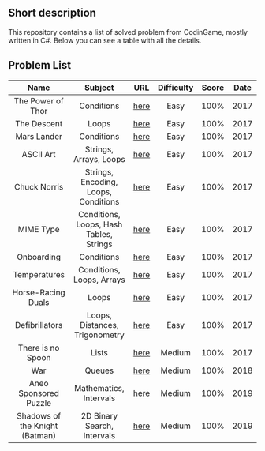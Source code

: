 ## Short description
This repository contains a list of solved problem from CodinGame, mostly written in C#.
Below you can see a table with all the details.

## Problem List
|              Name              |                 Subject                 |                                        URL                                        | Difficulty | Score | Date  |
| :----------------------------: | :-------------------------------------: | :-------------------------------------------------------------------------------: | :--------: | :---: | :---: |
|       The Power of Thor        |               Conditions                |      [here](https://www.codingame.com/training/easy/power-of-thor-episode-1)      |    Easy    | 100%  | 2017  |
|          The Descent           |                  Loops                  |            [here](https://www.codingame.com/training/easy/the-descent)            |    Easy    | 100%  | 2017  |
|          Mars Lander           |               Conditions                |       [here](https://www.codingame.com/training/easy/mars-lander-episode-1)       |    Easy    | 100%  | 2017  |
|           ASCII Art            |         Strings, Arrays, Loops          |             [here](https://www.codingame.com/training/easy/ascii-art)             |    Easy    | 100%  | 2017  |
|          Chuck Norris          |  Strings, Encoding, Loops, Conditions   |           [here](https://www.codingame.com/training/easy/chuck-norris)            |    Easy    | 100%  | 2017  |
|           MIME Type            | Conditions, Loops, Hash Tables, Strings |             [here](https://www.codingame.com/training/easy/mime-type)             |    Easy    | 100%  | 2017  |
|           Onboarding           |               Conditions                |            [here](https://www.codingame.com/training/easy/onboarding)             |    Easy    | 100%  | 2017  |
|          Temperatures          |        Conditions, Loops, Arrays        |           [here](https://www.codingame.com/training/easy/temperatures)            |    Easy    | 100%  | 2017  |
|       Horse-Racing Duals       |                  Loops                  |        [here](https://www.codingame.com/training/easy/horse-racing-duals)         |    Easy    | 100%  | 2017  |
|         Defibrillators         |     Loops, Distances, Trigonometry      |          [here](https://www.codingame.com/training/easy/defibrillators)           |    Easy    | 100%  | 2017  |
|       There is no Spoon        |                  Lists                  |   [here](https://www.codingame.com/training/medium/there-is-no-spoon-episode-1)   |   Medium   | 100%  | 2017  |
|              War               |                 Queues                  |         [here](https://www.codingame.com/training/medium/winamax-battle)          |   Medium   | 100%  | 2018  |
|     Aneo Sponsored Puzzle      |         Mathematics, Intervals          |              [here](https://www.codingame.com/training/medium/aneo)               |   Medium   | 100%  | 2019  |
| Shadows of the Knight (Batman) |       2D Binary Search, Intervals       | [here](https://www.codingame.com/training/medium/shadows-of-the-knight-episode-1) |   Medium   | 100%  | 2019  |
